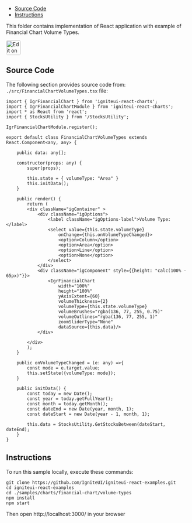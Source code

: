 <!-- NOTE: do not change this file because it will be auto re-generated from template file: -->
<!-- https://github.com/IgniteUI/igniteui-react-examples/tree/master/templates/sample/ReadMe.md -->

<!-- ## Table of Contents -->
<!-- - [Sample Preview](#Sample-Preview) -->
- [Source Code](#Source-Code)
- [Instructions](#Instructions)

This folder contains implementation of React application with example of Financial Chart Volume Types.
<!-- in the Financial Chart component -->
<!-- [Financial Chart](https://infragistics.com/Reactsite/components/financial-chart.html) -->

<html lang="en" xmlns="http://www.w3.org/1999/xhtml">
    <body>
        <a target="_blank" href="https://codesandbox.io/s/github/IgniteUI/igniteui-react-examples/tree/master/samples/charts/financial-chart/volume-types?fontsize=14&hidenavigation=1&theme=dark&view=preview&file=/src/FinancialChartVolumeTypes.tsx" rel="noopener noreferrer">
            <img height="40px" style="border-radius: 0.25rem" alt="Edit on CodeSandbox" src="https://static.infragistics.com/xplatform/images/sandbox/code.png"/>
        </a>
        <!-- <a target="_blank"
href="https://codesandbox.io/s/github/IgniteUI/igniteui-react-examples/tree/master/samples/maps/geo-map/binding-csv-points?fontsize=14&hidenavigation=1&theme=dark&view=preview">
            <img alt="Edit Sample" src="https://codesandbox.io/static/img/play-codesandbox.svg"/>
        </a> -->
        <!-- <a target="_blank" style="margin-left: 0.5rem"
href="https://codesandbox.io/embed/github/IgniteUI/igniteui-react-examples/tree/master/samples/charts/financial-chart/volume-types?fontsize=14&hidenavigation=1&theme=dark&view=preview&file=/src/FinancialChartVolumeTypes.tsx">
            <img height="40px" style="border-radius: 5px" alt="View on CodeSandbox" src="https://static.infragistics.com/xplatform/images/sandbox/view.png"/>
        </a> -->
        <!-- <a target="_blank"
href="https://codesandbox.io/embed/github/IgniteUI/igniteui-react-examples/tree/master/samples/maps/geo-map/binding-csv-points?fontsize=14&hidenavigation=1&theme=dark&view=preview">
            <img alt="View on CodeSandbox" src="https://static.infragistics.com/xplatform/images/sandbox/view.png"/>
        </a>
https://codesandbox.io/embed/react-treemap-overview-rtb45
https://codesandbox.io/static/img/play-codesandbox.svg
https://codesandbox.io/embed/react-treemap-overview-rtb45?view=browser -->
    </body>
</html>

<!-- ## Sample Preview -->

<!-- <iframe
  src="https://codesandbox.io/embed/github/IgniteUI/igniteui-react-examples/tree/master/samples/charts/financial-chart/volume-types?fontsize=14&hidenavigation=1&theme=dark&view=preview&file=/src/FinancialChartVolumeTypes.tsx"
  style="width:100%; height:400px; border:0; border-radius: 4px; overflow:hidden;"
  allow="accelerometer; ambient-light-sensor; camera; encrypted-media; geolocation; gyroscope; hid; microphone; midi; payment; usb; vr"
  sandbox="allow-forms allow-modals allow-popups allow-presentation allow-same-origin allow-scripts"
></iframe> -->

## Source Code

The following section provides source code from:
`./src/FinancialChartVolumeTypes.tsx` file:

```tsx
import { IgrFinancialChart } from 'igniteui-react-charts';
import { IgrFinancialChartModule } from 'igniteui-react-charts';
import * as React from 'react';
import { StocksUtility } from '/StocksUtility';

IgrFinancialChartModule.register();

export default class FinancialChartVolumeTypes extends React.Component<any, any> {

    public data: any[];

    constructor(props: any) {
        super(props);

        this.state = { volumeType: "Area" }
        this.initData();
    }

    public render() {
        return (
        <div className="igContainer" >
            <div className="igOptions">
                <label className="igOptions-label">Volume Type:</label>
                <select value={this.state.volumeType}
                    onChange={this.onVolumeTypeChanged}>
                    <option>Column</option>
                    <option>Area</option>
                    <option>Line</option>
                    <option>None</option>
                </select>
            </div>
            <div className="igComponent" style={{height: "calc(100% - 65px)"}}>
                <IgrFinancialChart
                    width="100%"
                    height="100%"
                    yAxisExtent={60}
                    volumeThickness={2}
                    volumeType={this.state.volumeType}
                    volumeBrushes="rgba(136, 77, 255, 0.75)"
                    volumeOutlines="rgba(136, 77, 255, 1)"
                    zoomSliderType="None"
                    dataSource={this.data}/>
            </div>

        </div>
        );
    }

    public onVolumeTypeChanged = (e: any) =>{
        const mode = e.target.value;
        this.setState({volumeType: mode});
    }

    public initData() {
        const today = new Date();
        const year = today.getFullYear();
        const month = today.getMonth();
        const dateEnd = new Date(year, month, 1);
        const dateStart = new Date(year - 1, month, 1);

        this.data = StocksUtility.GetStocksBetween(dateStart, dateEnd);
    }
}

```

## Instructions
To run this sample locally, execute these commands:

```
git clone https://github.com/IgniteUI/igniteui-react-examples.git
cd igniteui-react-examples
cd ./samples/charts/financial-chart/volume-types
npm install
npm start

```

Then open http://localhost:3000/ in your browser


